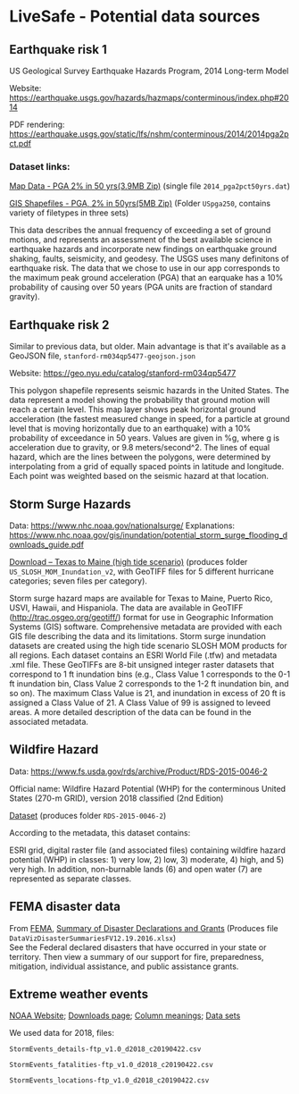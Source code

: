 # LiveSafe - Potential data sources

## Earthquake risk 1
US Geological Survey Earthquake Hazards Program, 2014 Long-term Model

Website: https://earthquake.usgs.gov/hazards/hazmaps/conterminous/index.php#2014

PDF rendering: https://earthquake.usgs.gov/static/lfs/nshm/conterminous/2014/2014pga2pct.pdf


### Dataset links: 
 [Map Data - PGA 2% in 50 yrs(3.9MB Zip)](https://earthquake.usgs.gov/static/lfs/nshm/conterminous/2014/data/2014_pga2pct50yrs.dat.zip) (single file `2014_pga2pct50yrs.dat`)
 
[GIS Shapefiles - PGA, 2% in 50yrs(5MB Zip)](https://earthquake.usgs.gov/static/lfs/nshm/conterminous/2014/data/USpga250.zip) (Folder `USpga250`, contains variety of filetypes in three sets)

This data describes the annual frequency of exceeding a set of ground motions, and represents an assessment of the best available science in earthquake hazards and incorporate new findings on earthquake ground shaking, faults, seismicity, and geodesy.  The USGS uses many definitons of earthquake risk.  The data that we chose to use in our app corresponds to the maximum peak ground acceleration (PGA) that an earquake has a 10% probability of causing over 50 years (PGA units are fraction of standard gravity).


## Earthquake risk 2
Similar to previous data, but older.  Main advantage is that it's available as a GeoJSON file, `stanford-rm034qp5477-geojson.json`

Website: https://geo.nyu.edu/catalog/stanford-rm034qp5477



This polygon shapefile represents seismic hazards in the United States. The data represent a model showing the probability that ground motion will reach a certain level. This map layer shows peak horizontal ground acceleration (the fastest measured change in speed, for a particle at ground level that is moving horizontally due to an earthquake) with a 10% probability of exceedance in 50 years. Values are given in %g, where g is acceleration due to gravity, or 9.8 meters/second^2. The lines of equal hazard, which are the lines between the polygons, were determined by interpolating from a grid of equally spaced points in latitude and longitude. Each point was weighted based on the seismic hazard at that location. 



## Storm Surge Hazards

Data: https://www.nhc.noaa.gov/nationalsurge/
Explanations: https://www.nhc.noaa.gov/gis/inundation/potential_storm_surge_flooding_downloads_guide.pdf

[Download – Texas to Maine (high tide scenario)](https://www.nhc.noaa.gov/gis/hazardmaps/US_SLOSH_MOM_Inundation.zip) (produces folder `US_SLOSH_MOM_Inundation_v2`, with GeoTIFF files for 5 different hurricane categories; seven files per category).

Storm surge hazard maps are available for Texas to Maine, Puerto Rico, USVI, Hawaii, and Hispaniola. The data are available in GeoTIFF (http://trac.osgeo.org/geotiff/) format for use in Geographic Information Systems (GIS) software. Comprehensive metadata are provided with each GIS file describing the data and its limitations. Storm surge inundation datasets are created using the high tide scenario SLOSH MOM products for all regions. Each dataset contains an ESRI World File (.tfw) and metadata .xml file. These GeoTIFFs are 8-bit unsigned integer raster datasets that correspond to 1 ft inundation bins (e.g., Class Value 1 corresponds to the 0-1 ft inundation bin, Class Value 2 corresponds to the 1-2 ft inundation bin, and so on). The maximum Class Value is 21, and inundation in excess of 20 ft is assigned a Class Value of 21. A Class Value of 99 is assigned to leveed areas. A more detailed description of the data can be found in the associated metadata.

## Wildfire Hazard
Data: https://www.fs.usda.gov/rds/archive/Product/RDS-2015-0046-2

Official name: Wildfire Hazard Potential (WHP) for the conterminous United States (270-m GRID), version 2018 classified (2nd Edition)

[Dataset](https://www.fs.usda.gov/rds/fedora/objects/RDS:RDS-2015-0046-2/datastreams/RDS-2015-0046-2/content) (produces folder `RDS-2015-0046-2`)

According to the metadata, this dataset contains:

ESRI grid, digital raster file (and associated files) containing wildfire hazard potential (WHP) in classes: 1) very low, 2) low, 3) moderate, 4) high, and 5) very high. In addition, non-burnable lands (6) and open water (7) are represented as separate classes.

## FEMA disaster data
From [FEMA](https://www.fema.gov/media-library/assets/documents/106308), [Summary of Disaster Declarations and Grants](https://www.fema.gov/media-library-data/1493738442601-01db152481b5d3d747535ae0a1c441a6/DataVizDisasterSummariesFV12.19.2016.xlsx) (Produces file `DataVizDisasterSummariesFV12.19.2016.xlsx`)  
See the Federal declared disasters that have occurred in your state or territory. Then view a summary of our support for fire, preparedness, mitigation, individual assistance, and public assistance grants.

## Extreme weather events
[NOAA Website](https://www.climate.gov/maps-data/dataset/severe-storms-and-extreme-events-data-table); 
[Downloads page](https://www.ncdc.noaa.gov/stormevents/ftp.jsp);
[Column meanings](https://www1.ncdc.noaa.gov/pub/data/swdi/stormevents/csvfiles/Storm-Data-Export-Format.pdf);
[Data sets](https://www1.ncdc.noaa.gov/pub/data/swdi/stormevents/csvfiles/)

We used data for 2018, files:

`StormEvents_details-ftp_v1.0_d2018_c20190422.csv`

`StormEvents_fatalities-ftp_v1.0_d2018_c20190422.csv`

`StormEvents_locations-ftp_v1.0_d2018_c20190422.csv`